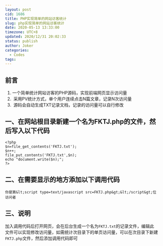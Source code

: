 ```yaml
---
layout: post
cid: 1686
title: PHP实现简单的网站访客统计
slug: php实现简单的网站访客统计
date: 2020-05-13 13:33:00
timezone: UTC+8
updated: 2020/12/31 20:02:33
status: publish
author: Joker
categories: 
  - Codes
tags: 
---
```



前言
--

1. 一个简单统计网站访客的PHP源码，实现前端网页显示访问量
2.  采用PV统计方式，单个用户连续点击N篇文章，记录N次访问量
3.  源码会自动生成TXT记录文档，记录的访问量可以自行修改



## 一、在网站根目录新建一个名为FKTJ.php的文件，然后写入以下代码

```
<?php
$n=file_get_contents('FKTJ.txt');
$n++;
file_put_contents('FKTJ.txt',$n);
echo "document.write($n);";
?>
```

## 二、在需要显示的地方添加以下调用代码

```
你是第&lt;script type=text/javascript src=FKTJ.php&gt;&lt;/script&gt;位访问者
```



## 三、说明

加入调用代码后打开网页，会在后台生成一个名为`FKTJ.txt`的记录文件，编辑此文件可以实现修改访问量，如需统计次目录下的单页访问量，可以在次目录下新建`FKTJ.php`文件，然后添加调用代码即可




​					
​				
​				
​						
​				

